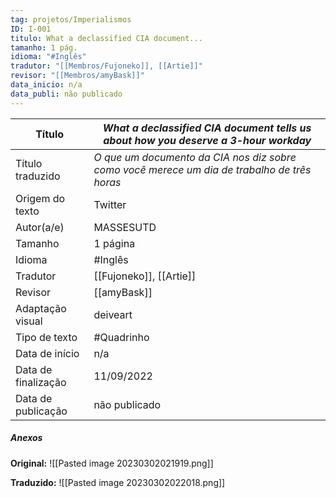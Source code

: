 ```yaml
---
tag: projetos/Imperialismos
ID: I-001
titulo: What a declassified CIA document...
tamanho: 1 pág.
idioma: "#Inglês"
tradutor: "[[Membros/Fujoneko]], [[Artie]]"
revisor: "[[Membros/amyBask]]"
data_inicio: n/a
data_publi: não publicado 
---
```

| Título              | ***What a declassified CIA document tells us about how you deserve a 3-hour workday***                  |
| ------------------- | ----------------------------------------------------------------------------------------------- |
| Título traduzido    | _O que um documento da CIA nos diz sobre como você merece um dia de trabalho de três horas_|
| Origem do texto     | Twitter                                                                                         |
| Autor(a/e)          | MASSESUTD                                                                                  |
| Tamanho             | 1 página                                                                                        |
| Idioma              | #Inglês                                                                                         |
| Tradutor            | [[Fujoneko]], [[Artie]]                                                                             |
| Revisor             | [[amyBask]]                                                                                     |
| Adaptação visual    | deiveart                                                                                        |
| Tipo de texto       | #Quadrinho                                                                                                |
| Data de início      |n/a|
| Data de finalização |11/09/2022 |
| Data de publicação|não publicado|

##### Anexos
**Original:**
![[Pasted image 20230302021919.png]]

**Traduzido:**
![[Pasted image 20230302022018.png]]